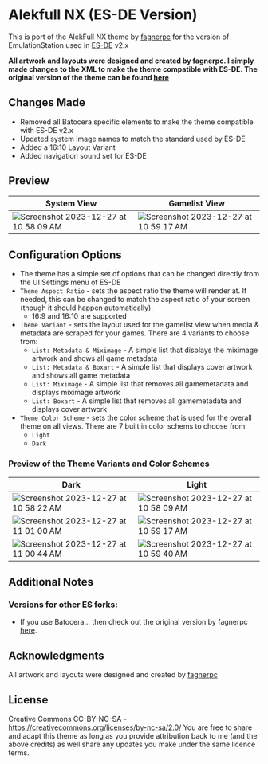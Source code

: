 # Alekfull NX (ES-DE Version)
This is port of the AlekFull NX theme by [fagnerpc](https://github.com/fagnerpc) for the version of EmulationStation used in [ES-DE](https://es-de.org/) v2.x

**All artwork and layouts were designed and created by fagnerpc.  I simply made changes to the XML to make the theme compatible with ES-DE. The original version of the theme can be found [here](https://github.com/fagnerpc/Alekfull-NX)**

## Changes Made

- Removed all Batocera specific elements to make the theme compatible with ES-DE v2.x
- Updated system image names to match the standard used by ES-DE
- Added a 16:10 Layout Variant
- Added navigation sound set for ES-DE

## **Preview**

| System View | Gamelist View |
| --- | --- |
| <img alt="Screenshot 2023-12-27 at 10 58 09 AM" src="https://github.com/anthonycaccese/alekfull-nx-es-de/assets/1454947/5ecda38b-4d3e-49e8-b6dd-840f9d74fd82"> | <img alt="Screenshot 2023-12-27 at 10 59 17 AM" src="https://github.com/anthonycaccese/alekfull-nx-es-de/assets/1454947/4474e635-fa36-4145-b323-506a1d328ccb">

## **Configuration Options**

- The theme has a simple set of options that can be changed directly from the UI Settings menu of ES-DE
- `Theme Aspect Ratio` - sets the aspect ratio the theme will render at. If needed, this can be changed to match the aspect ratio of your screen (though it should happen automatically).
   - 16:9 and 16:10 are supported
- `Theme Variant` - sets the layout used for the gamelist view when media & metadata are scraped for your games.  There are 4 variants to choose from:
   - `List: Metadata & Miximage` - A simple list that displays the miximage artwork and shows all game metadata
   - `List: Metadata & Boxart` - A simple list that displays cover artwork and shows all game metadata
   - `List: Miximage` - A simple list that removes all gamemetadata and displays miximage artwork
   - `List: Boxart` - A simple list that removes all gamemetadata and displays cover artwork
- `Theme Color Scheme` - sets the color scheme that is used for the overall theme on all views.  There are 7 built in color schems to choose from:
   - `Light`
   - `Dark`

### Preview of the Theme Variants and Color Schemes

| Dark | Light |
| --- | --- |
| <img alt="Screenshot 2023-12-27 at 10 58 22 AM" src="https://github.com/anthonycaccese/alekfull-nx-es-de/assets/1454947/6cad71f7-1175-46cb-80a3-3a7acda8ddab"> | <img alt="Screenshot 2023-12-27 at 10 58 09 AM" src="https://github.com/anthonycaccese/alekfull-nx-es-de/assets/1454947/0ba4f91e-6e07-48de-b026-8e18f7d8599e"> |
| <img alt="Screenshot 2023-12-27 at 11 01 00 AM" src="https://github.com/anthonycaccese/alekfull-nx-es-de/assets/1454947/7db55fcf-e399-4820-b22c-a9e22f38b9dd"> | <img alt="Screenshot 2023-12-27 at 10 59 17 AM" src="https://github.com/anthonycaccese/alekfull-nx-es-de/assets/1454947/32884694-0668-4b71-b793-254ef85c0a5a"> |
| <img alt="Screenshot 2023-12-27 at 11 00 44 AM" src="https://github.com/anthonycaccese/alekfull-nx-es-de/assets/1454947/2eb94be5-bc3b-442e-b31c-4e8450546b55"> | <img alt="Screenshot 2023-12-27 at 10 59 40 AM" src="https://github.com/anthonycaccese/alekfull-nx-es-de/assets/1454947/f46bd0ce-1c2b-4c7e-9a92-6fbbce201424"> | 

## **Additional Notes**

### Versions for other ES forks:
* If you use Batocera... then check out the original version by fagnerpc [here](https://github.com/fagnerpc/Alekfull-NX).

## **Acknowledgments**
All artwork and layouts were designed and created by [fagnerpc](https://github.com/fagnerpc)

## **License**
Creative Commons CC-BY-NC-SA - https://creativecommons.org/licenses/by-nc-sa/2.0/
You are free to share and adapt this theme as long as you provide attribution back to me (and the above credits) as well share any updates you make under the same licence terms.

